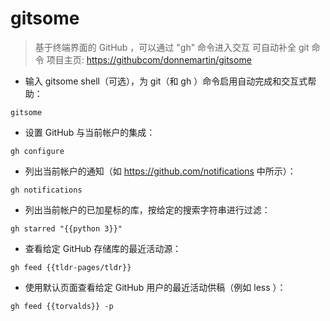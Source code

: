 # gitsome

> 基于终端界面的 GitHub ，可以通过 "gh" 命令进入交互
> 可自动补全 git 命令
> 项目主页: <https://githubcom/donnemartin/gitsome>

- 输入 gitsome shell（可选），为 git（和 gh ）命令启用自动完成和交互式帮助：

`gitsome`

- 设置 GitHub 与当前帐户的集成：

`gh configure`

- 列出当前帐户的通知（如 https://github.com/notifications 中所示）：

`gh notifications`

- 列出当前帐户的已加星标的库，按给定的搜索字符串进行过滤：

`gh starred "{{python 3}}"`

- 查看给定 GitHub 存储库的最近活动源：

`gh feed {{tldr-pages/tldr}}`

- 使用默认页面查看给定 GitHub 用户的最近活动供稿（例如 less ）：

`gh feed {{torvalds}} -p`

[#]: contributors: ([潘潘]，[Mr. Ren])